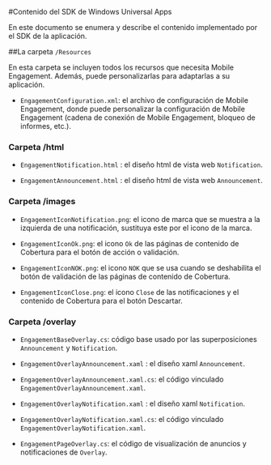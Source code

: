 <properties 
	pageTitle="Contenido del SDK de Windows Universal Apps" 
	description="Obtenga información sobre el contenido del SDK de Windows Universal Apps para Azure Mobile Engagement" 					
	services="mobile-engagement" 
	documentationCenter="mobile" 
	authors="piyushjo" 
	manager="dwrede" 
	editor="" />

<tags 
	ms.service="mobile-engagement" 
	ms.workload="mobile" 
	ms.tgt_pltfrm="mobile-windows-store" 
	ms.devlang="dotnet" 
	ms.topic="article" 
	ms.date="02/29/2016" 
	ms.author="piyushjo" />

#Contenido del SDK de Windows Universal Apps

En este documento se enumera y describe el contenido implementado por el SDK de la aplicación.

##La carpeta `/Resources`

En esta carpeta se incluyen todos los recursos que necesita Mobile Engagement. Además, puede personalizarlas para adaptarlas a su aplicación.

- `EngagementConfiguration.xml`: el archivo de configuración de Mobile Engagement, donde puede personalizar la configuración de Mobile Engagement (cadena de conexión de Mobile Engagement, bloqueo de informes, etc.).

### Carpeta /html

- `EngagementNotification.html` : el diseño html de vista web `Notification`.

- `EngagementAnnouncement.html` : el diseño html de vista web `Announcement`.

### Carpeta /images

- `EngagementIconNotification.png`: el icono de marca que se muestra a la izquierda de una notificación, sustituya este por el icono de la marca.

- `EngagementIconOk.png`: el icono `Ok` de las páginas de contenido de Cobertura para el botón de acción o validación.

- `EngagementIconNOK.png`: el icono `NOK` que se usa cuando se deshabilita el botón de validación de las páginas de contenido de Cobertura.
 
- `EngagementIconClose.png`: el icono `Close` de las notificaciones y el contenido de Cobertura para el botón Descartar.

### Carpeta /overlay

- `EngagementBaseOverlay.cs`: código base usado por las superposiciones `Announcement` y `Notification`.

- `EngagementOverlayAnnouncement.xaml` : el diseño xaml `Announcement`.

- `EngagementOverlayAnnouncement.xaml.cs`: el código vinculado `EngagementOverlayAnnouncement.xaml`.
 
- `EngagementOverlayNotification.xaml` : el diseño xaml `Notification`.
 
- `EngagementOverlayNotification.xaml.cs`: el código vinculado `EngagementOverlayNotification.xaml`.
 
- `EngagementPageOverlay.cs`: el código de visualización de anuncios y notificaciones de `Overlay`.
  

<!---HONumber=AcomDC_0302_2016-->